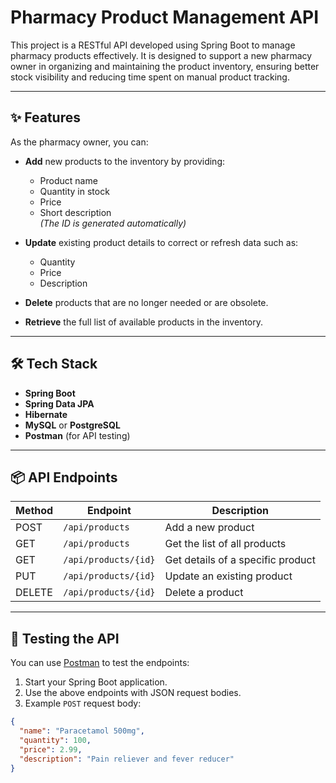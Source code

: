 # Pharmacy Product Management API

This project is a RESTful API developed using Spring Boot to manage pharmacy products effectively. It is designed to support a new pharmacy owner in organizing and maintaining the product inventory, ensuring better stock visibility and reducing time spent on manual product tracking.

---

## ✨ Features

As the pharmacy owner, you can:

- **Add** new products to the inventory by providing:
    - Product name
    - Quantity in stock
    - Price
    - Short description  
      *(The ID is generated automatically)*

- **Update** existing product details to correct or refresh data such as:
    - Quantity
    - Price
    - Description

- **Delete** products that are no longer needed or are obsolete.

- **Retrieve** the full list of available products in the inventory.

---

## 🛠️ Tech Stack

- **Spring Boot**
- **Spring Data JPA**
- **Hibernate**
- **MySQL** or **PostgreSQL**
- **Postman** (for API testing)

---

## 📦 API Endpoints

| Method | Endpoint         | Description                      |
|--------|------------------|----------------------------------|
| POST   | `/api/products`  | Add a new product                |
| GET    | `/api/products`  | Get the list of all products     |
| GET    | `/api/products/{id}` | Get details of a specific product |
| PUT    | `/api/products/{id}` | Update an existing product     |
| DELETE | `/api/products/{id}` | Delete a product               |

---

## 🧪 Testing the API

You can use [Postman](https://.postman.co/workspace/My-Workspace~613763ab-1af0-4e3d-87b9-4fde1d40207c/collection/4121566-b728d164-e554-4ae8-9438-20c23b86f659?action=share&creator=4121566) to test the endpoints:

1. Start your Spring Boot application.
2. Use the above endpoints with JSON request bodies.
3. Example `POST` request body:
```json
{
  "name": "Paracetamol 500mg",
  "quantity": 100,
  "price": 2.99,
  "description": "Pain reliever and fever reducer"
}
